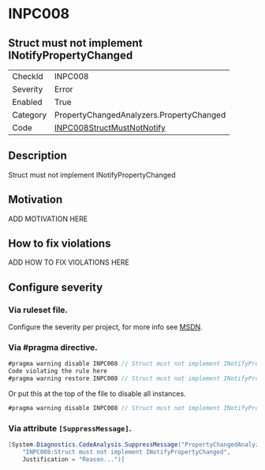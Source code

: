 # INPC008
## Struct must not implement INotifyPropertyChanged

<!-- start generated table -->
<table>
  <tr>
    <td>CheckId</td>
    <td>INPC008</td>
  </tr>
  <tr>
    <td>Severity</td>
    <td>Error</td>
  </tr>
  <tr>
    <td>Enabled</td>
    <td>True</td>
  </tr>
  <tr>
    <td>Category</td>
    <td>PropertyChangedAnalyzers.PropertyChanged</td>
  </tr>
  <tr>
    <td>Code</td>
    <td><a href="https://github.com/DotNetAnalyzers/PropertyChangedAnalyzers/blob/master/PropertyChangedAnalyzers/INPC008StructMustNotNotify.cs">INPC008StructMustNotNotify</a></td>
  </tr>
</table>
<!-- end generated table -->

## Description

Struct must not implement INotifyPropertyChanged

## Motivation

ADD MOTIVATION HERE

## How to fix violations

ADD HOW TO FIX VIOLATIONS HERE

<!-- start generated config severity -->
## Configure severity

### Via ruleset file.

Configure the severity per project, for more info see [MSDN](https://msdn.microsoft.com/en-us/library/dd264949.aspx).

### Via #pragma directive.
```C#
#pragma warning disable INPC008 // Struct must not implement INotifyPropertyChanged
Code violating the rule here
#pragma warning restore INPC008 // Struct must not implement INotifyPropertyChanged
```

Or put this at the top of the file to disable all instances.
```C#
#pragma warning disable INPC008 // Struct must not implement INotifyPropertyChanged
```

### Via attribute `[SuppressMessage]`.

```C#
[System.Diagnostics.CodeAnalysis.SuppressMessage("PropertyChangedAnalyzers.PropertyChanged", 
    "INPC008:Struct must not implement INotifyPropertyChanged", 
    Justification = "Reason...")]
```
<!-- end generated config severity -->